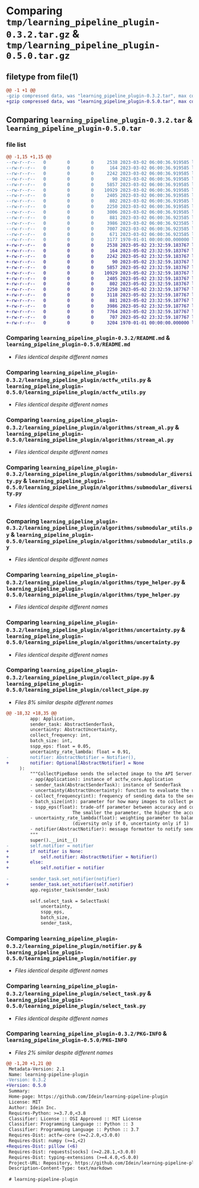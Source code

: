 # Comparing `tmp/learning_pipeline_plugin-0.3.2.tar.gz` & `tmp/learning_pipeline_plugin-0.5.0.tar.gz`

## filetype from file(1)

```diff
@@ -1 +1 @@
-gzip compressed data, was "learning_pipeline_plugin-0.3.2.tar", max compression
+gzip compressed data, was "learning_pipeline_plugin-0.5.0.tar", max compression
```

## Comparing `learning_pipeline_plugin-0.3.2.tar` & `learning_pipeline_plugin-0.5.0.tar`

### file list

```diff
@@ -1,15 +1,15 @@
--rw-r--r--   0        0        0     2538 2023-03-02 06:00:36.919585 learning_pipeline_plugin-0.3.2/README.md
--rw-r--r--   0        0        0      164 2023-03-02 06:00:36.919585 learning_pipeline_plugin-0.3.2/learning_pipeline_plugin/__init__.py
--rw-r--r--   0        0        0     2242 2023-03-02 06:00:36.919585 learning_pipeline_plugin-0.3.2/learning_pipeline_plugin/actfw_utils.py
--rw-r--r--   0        0        0       90 2023-03-02 06:00:36.919585 learning_pipeline_plugin-0.3.2/learning_pipeline_plugin/algorithms/__init__.py
--rw-r--r--   0        0        0     5857 2023-03-02 06:00:36.919585 learning_pipeline_plugin-0.3.2/learning_pipeline_plugin/algorithms/stream_al.py
--rw-r--r--   0        0        0    10929 2023-03-02 06:00:36.919585 learning_pipeline_plugin-0.3.2/learning_pipeline_plugin/algorithms/submodular_diversity.py
--rw-r--r--   0        0        0     2405 2023-03-02 06:00:36.919585 learning_pipeline_plugin-0.3.2/learning_pipeline_plugin/algorithms/submodular_utils.py
--rw-r--r--   0        0        0      802 2023-03-02 06:00:36.919585 learning_pipeline_plugin-0.3.2/learning_pipeline_plugin/algorithms/type_helper.py
--rw-r--r--   0        0        0     2250 2023-03-02 06:00:36.919585 learning_pipeline_plugin-0.3.2/learning_pipeline_plugin/algorithms/uncertainty.py
--rw-r--r--   0        0        0     3006 2023-03-02 06:00:36.919585 learning_pipeline_plugin-0.3.2/learning_pipeline_plugin/collect_pipe.py
--rw-r--r--   0        0        0      881 2023-03-02 06:00:36.923585 learning_pipeline_plugin-0.3.2/learning_pipeline_plugin/notifier.py
--rw-r--r--   0        0        0     3986 2023-03-02 06:00:36.923585 learning_pipeline_plugin-0.3.2/learning_pipeline_plugin/select_task.py
--rw-r--r--   0        0        0     7007 2023-03-02 06:00:36.923585 learning_pipeline_plugin-0.3.2/learning_pipeline_plugin/sender_task.py
--rw-r--r--   0        0        0      671 2023-03-02 06:00:36.923585 learning_pipeline_plugin-0.3.2/pyproject.toml
--rw-r--r--   0        0        0     3177 1970-01-01 00:00:00.000000 learning_pipeline_plugin-0.3.2/PKG-INFO
+-rw-r--r--   0        0        0     2538 2023-05-02 23:32:59.183767 learning_pipeline_plugin-0.5.0/README.md
+-rw-r--r--   0        0        0      164 2023-05-02 23:32:59.183767 learning_pipeline_plugin-0.5.0/learning_pipeline_plugin/__init__.py
+-rw-r--r--   0        0        0     2242 2023-05-02 23:32:59.183767 learning_pipeline_plugin-0.5.0/learning_pipeline_plugin/actfw_utils.py
+-rw-r--r--   0        0        0       90 2023-05-02 23:32:59.183767 learning_pipeline_plugin-0.5.0/learning_pipeline_plugin/algorithms/__init__.py
+-rw-r--r--   0        0        0     5857 2023-05-02 23:32:59.183767 learning_pipeline_plugin-0.5.0/learning_pipeline_plugin/algorithms/stream_al.py
+-rw-r--r--   0        0        0    10929 2023-05-02 23:32:59.183767 learning_pipeline_plugin-0.5.0/learning_pipeline_plugin/algorithms/submodular_diversity.py
+-rw-r--r--   0        0        0     2405 2023-05-02 23:32:59.183767 learning_pipeline_plugin-0.5.0/learning_pipeline_plugin/algorithms/submodular_utils.py
+-rw-r--r--   0        0        0      802 2023-05-02 23:32:59.183767 learning_pipeline_plugin-0.5.0/learning_pipeline_plugin/algorithms/type_helper.py
+-rw-r--r--   0        0        0     2250 2023-05-02 23:32:59.187767 learning_pipeline_plugin-0.5.0/learning_pipeline_plugin/algorithms/uncertainty.py
+-rw-r--r--   0        0        0     3118 2023-05-02 23:32:59.187767 learning_pipeline_plugin-0.5.0/learning_pipeline_plugin/collect_pipe.py
+-rw-r--r--   0        0        0      881 2023-05-02 23:32:59.187767 learning_pipeline_plugin-0.5.0/learning_pipeline_plugin/notifier.py
+-rw-r--r--   0        0        0     3986 2023-05-02 23:32:59.187767 learning_pipeline_plugin-0.5.0/learning_pipeline_plugin/select_task.py
+-rw-r--r--   0        0        0     7764 2023-05-02 23:32:59.187767 learning_pipeline_plugin-0.5.0/learning_pipeline_plugin/sender_task.py
+-rw-r--r--   0        0        0      707 2023-05-02 23:32:59.187767 learning_pipeline_plugin-0.5.0/pyproject.toml
+-rw-r--r--   0        0        0     3204 1970-01-01 00:00:00.000000 learning_pipeline_plugin-0.5.0/PKG-INFO
```

### Comparing `learning_pipeline_plugin-0.3.2/README.md` & `learning_pipeline_plugin-0.5.0/README.md`

 * *Files identical despite different names*

### Comparing `learning_pipeline_plugin-0.3.2/learning_pipeline_plugin/actfw_utils.py` & `learning_pipeline_plugin-0.5.0/learning_pipeline_plugin/actfw_utils.py`

 * *Files identical despite different names*

### Comparing `learning_pipeline_plugin-0.3.2/learning_pipeline_plugin/algorithms/stream_al.py` & `learning_pipeline_plugin-0.5.0/learning_pipeline_plugin/algorithms/stream_al.py`

 * *Files identical despite different names*

### Comparing `learning_pipeline_plugin-0.3.2/learning_pipeline_plugin/algorithms/submodular_diversity.py` & `learning_pipeline_plugin-0.5.0/learning_pipeline_plugin/algorithms/submodular_diversity.py`

 * *Files identical despite different names*

### Comparing `learning_pipeline_plugin-0.3.2/learning_pipeline_plugin/algorithms/submodular_utils.py` & `learning_pipeline_plugin-0.5.0/learning_pipeline_plugin/algorithms/submodular_utils.py`

 * *Files identical despite different names*

### Comparing `learning_pipeline_plugin-0.3.2/learning_pipeline_plugin/algorithms/type_helper.py` & `learning_pipeline_plugin-0.5.0/learning_pipeline_plugin/algorithms/type_helper.py`

 * *Files identical despite different names*

### Comparing `learning_pipeline_plugin-0.3.2/learning_pipeline_plugin/algorithms/uncertainty.py` & `learning_pipeline_plugin-0.5.0/learning_pipeline_plugin/algorithms/uncertainty.py`

 * *Files identical despite different names*

### Comparing `learning_pipeline_plugin-0.3.2/learning_pipeline_plugin/collect_pipe.py` & `learning_pipeline_plugin-0.5.0/learning_pipeline_plugin/collect_pipe.py`

 * *Files 8% similar despite different names*

```diff
@@ -18,32 +18,35 @@
         app: Application,
         sender_task: AbstractSenderTask,
         uncertainty: AbstractUncertainty,
         collect_frequency: int,
         batch_size: int,
         sspp_eps: float = 0.05,
         uncertainty_rate_lambda: float = 0.91,
-        notifier: AbstractNotifier = Notifier(),
+        notifier: Optional[AbstractNotifier] = None
     ):
         """CollectPipeBase sends the selected image to the API Server.
         - app(Application): instance of actfw_core.Application
         - sender_task(AbstractSenderTask): instance of SenderTask
         - uncertainty(AbstractUncertainty): function to evaluate the uncertainty of an image
         - collect_frequency(int): frequency of sending data to the server. Unit is minutes.
         - batch_size(int): parameter for how many images to collect per send.
         - sspp_eps(float): trade-off parameter between accuracy and computational complexity.
                         The smaller the parameter, the higher the accuracy, but the increased computational complexity.
         - uncertainty_rate_lambda(float): weighting parameter to balance uncertainty/diversity
                         (diversity only if 0, uncertainty only if 1)
         - notifier(AbstractNotifier): message formatter to notify sending success/failure to Actcast
         """
         super().__init__()
-        self.notifier = notifier
+        if notifier is None:
+            self.notifier: AbstractNotifier = Notifier()
+        else:
+            self.notifier = notifier
 
-        sender_task.set_notifier(notifier)
+        sender_task.set_notifier(self.notifier)
         app.register_task(sender_task)
 
         self.select_task = SelectTask(
             uncertainty,
             sspp_eps,
             batch_size,
             sender_task,
```

### Comparing `learning_pipeline_plugin-0.3.2/learning_pipeline_plugin/notifier.py` & `learning_pipeline_plugin-0.5.0/learning_pipeline_plugin/notifier.py`

 * *Files identical despite different names*

### Comparing `learning_pipeline_plugin-0.3.2/learning_pipeline_plugin/select_task.py` & `learning_pipeline_plugin-0.5.0/learning_pipeline_plugin/select_task.py`

 * *Files identical despite different names*

### Comparing `learning_pipeline_plugin-0.3.2/PKG-INFO` & `learning_pipeline_plugin-0.5.0/PKG-INFO`

 * *Files 2% similar despite different names*

```diff
@@ -1,20 +1,21 @@
 Metadata-Version: 2.1
 Name: learning-pipeline-plugin
-Version: 0.3.2
+Version: 0.5.0
 Summary: 
 Home-page: https://github.com/Idein/learning-pipeline-plugin
 License: MIT
 Author: Idein Inc.
 Requires-Python: >=3.7.0,<3.8
 Classifier: License :: OSI Approved :: MIT License
 Classifier: Programming Language :: Python :: 3
 Classifier: Programming Language :: Python :: 3.7
 Requires-Dist: actfw-core (>=2.2.0,<3.0.0)
 Requires-Dist: numpy (>=1,<2)
+Requires-Dist: pillow (<6)
 Requires-Dist: requests[socks] (>=2.28.1,<3.0.0)
 Requires-Dist: typing-extensions (>=4.4.0,<5.0.0)
 Project-URL: Repository, https://github.com/Idein/learning-pipeline-plugin
 Description-Content-Type: text/markdown
 
 # learning-pipeline-plugin
```


